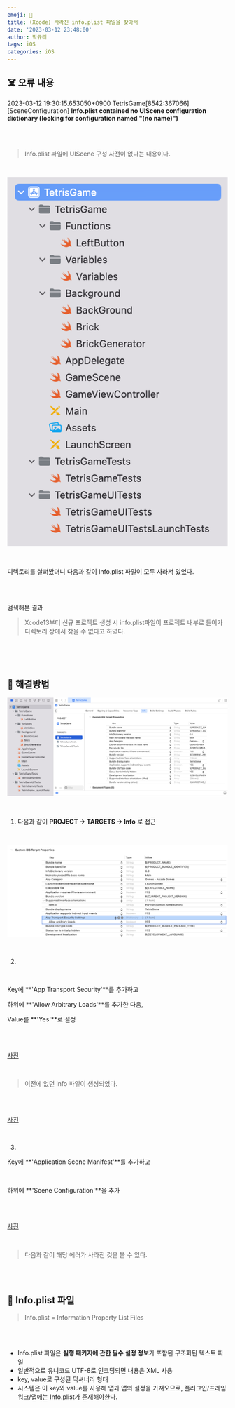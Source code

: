 ```yaml
---
emoji: 🚫
title: (Xcode) 사라진 info.plist 파일을 찾아서
date: '2023-03-12 23:48:00'
author: 박규리
tags: iOS
categories: iOS
---
```


## ☠️ 오류 내용

2023-03-12 19:30:15.653050+0900 TetrisGame[8542:367066] [SceneConfiguration] **Info.plist contained no UIScene configuration dictionary (looking for configuration named "(no name)")**

</br>
</br>

> Info.plist 파일에 UIScene 구성 사전이 없다는 내용이다. </br>
</br>

![사진](./Functions.png)

</br>

디렉토리를 살펴봤더니 다음과 같이 Info.plist 파일이 모두 사라져 있었다.

</br>
</br>

검색해본 결과 </br>
> Xcode13부터 신규 프로젝트 생성 시 info.plist파일이 프로젝트 내부로 들어가 디렉토리 상에서 찾을 수 없다고 하였다.

</br>
</br>
</br>

## 🔎 해결방법

![사진](./2.png)

</br>

1.  다음과 같이 **PROJECT -> TARGETS -> Info** 로 접근 </br>

</br>

![사진](./3.png)

</br>

2. 
</br>

Key에 **'App Transport Security'**를 추가하고 </br>

하위에 **'Allow Arbitrary Loads'**를 추가한 다음, </br>

Value를 **'Yes'**로 설정

</br>
</br>

[사진](./4.png)

</br>

> 이전에 없던 info 파일이 생성되었다.

</br>
</br>

[사진](./5.png)

</br>

3. 
Key에 **'Application Scene Manifest'**를 추가하고 

</br>

하위에 **'Scene Configuration'**을 추가

</br>
</br>

[사진](./result.png)

</br>

> 다음과 같이 해당 에러가 사라진 것을 볼 수 있다.

</br>
</br>

## 🧠 Info.plist 파일

> Info.plist = Information Property List Files 

</br>
</br>

* Info.plist 파일은 **실행 패키지에 관한 필수 설정 정보**가 포함된 구조화된 텍스트 파일
* 일반적으로 유니코드 UTF-8로 인코딩되면 내용은 XML 사용
* key, value로 구성된 딕셔너리 형태
* 시스템은 이 key와 value를 사용해 앱과 앱의 설정을 가져오므로, 플러그인/프레임워크/앱에는 Info.plist가 존재해야한다.

</br>
</br>


```toc
```